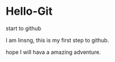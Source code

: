 # Hello-Git
start to github


I am linsng, this is my first step to github.

hope I will hava a amazing adventure.
